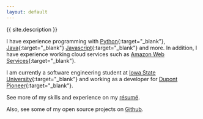 ```yaml
---
layout: default
---
```


{{ site.description }}

I have experience programming with [Python](http://python.org){:target="_blank"},
[Java](https://www.java.com){:target="_blank"} [Javascript](https://www.javascript.com/){:target="_blank"}
and more.
In addition, I have experience working cloud services such as
[Amazon Web Services](https://aws.amazon.com/){:target="_blank"}.

I am currently a software engineering student at [Iowa State University](http://iastate.edu){:target="_blank"} and
working as a developer for [Dupont Pioneer](http://pioneer.com){:target="_blank"}.

See more of my skills and experience on my [résumé](/resume).

Also, see some of my open source projects on [Github](http://github.com/carterthayer).


